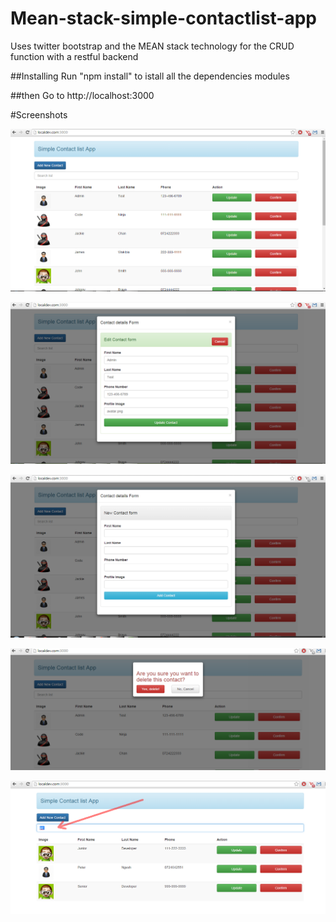 # Mean-stack-simple-contactlist-app
Uses twitter bootstrap and the MEAN stack technology for the CRUD function with a restful backend

##Installing
Run "npm install" to istall all the dependencies modules

##then
Go to http://localhost:3000

#Screenshots



![Alt text](/screenshots/Contact_list.png?raw=true "Main list page")

![Alt text](/screenshots/Edit_Contact_list.png?raw=true "Edit")

![Alt text](/screenshots/New_Contact_list.png?raw=true "New contact")

![Alt text](/screenshots/Delete_Contact_list.png?raw=true "Deleting")

![Alt text](/screenshots/Search_Contact_list.png?raw=true "Main list page")

